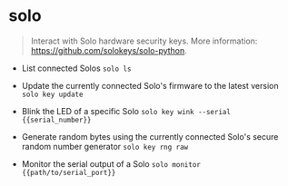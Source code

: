 # solo
> Interact with Solo hardware security keys.
> More information: <https://github.com/solokeys/solo-python>.

- List connected Solos
`solo ls`

- Update the currently connected Solo's firmware to the latest version
`solo key update`

- Blink the LED of a specific Solo
`solo key wink --serial {{serial_number}}`

- Generate random bytes using the currently connected Solo's secure random number generator
`solo key rng raw`

- Monitor the serial output of a Solo
`solo monitor {{path/to/serial_port}}`
